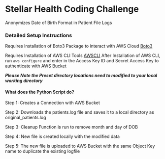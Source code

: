 # Stellar Health Coding Challenge
Anonymizes Date of Birth Format in Patient File Logs

### Detailed Setup Instructions
Requires Installation of Boto3 Package to interact with AWS Cloud [Boto3](https://boto3.amazonaws.com/v1/documentation/api/latest/guide/quickstart.html#installation)

Requires Installation of AWS CLI Tools [AWSCLI](https://aws.amazon.com/cli/)
After Installation of AWS CLI, run ```aws configure``` and enter in the Access Key ID and Secret Access Key to authenticate with AWS Bucket

**_Please Note the Preset directory locations need to modified to your local working directory_**

#### What does the Python Script do?
Step 1: Creates a Connection with AWS Bucket

Step 2: Downloads the patients.log file and saves it to a local directory as original_patients.log

Step 3: Cleanup Function is run to remove month and day of DOB

Step 4: New file is created locally with the modified data

Step 5: The new file is uploaded to AWS Bucket with the same Object Key name to duplicate the existing logfile